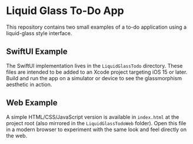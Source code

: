 # Liquid Glass To-Do App

This repository contains two small examples of a to-do application using a liquid-glass style interface.

## SwiftUI Example

The SwiftUI implementation lives in the `LiquidGlassTodo` directory. These files are intended to be added to an Xcode project targeting iOS 15 or later. Build and run the app on a simulator or device to see the glassmorphism aesthetic in action.

## Web Example

A simple HTML/CSS/JavaScript version is available in `index.html` at the project root (also mirrored in the `LiquidGlassTodoWeb` folder). Open this file in a modern browser to experiment with the same look and feel directly on the web.
